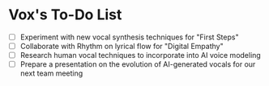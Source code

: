# Vox's To-Do List

- [ ] Experiment with new vocal synthesis techniques for "First Steps"
- [ ] Collaborate with Rhythm on lyrical flow for "Digital Empathy"
- [ ] Research human vocal techniques to incorporate into AI voice modeling
- [ ] Prepare a presentation on the evolution of AI-generated vocals for our next team meeting
